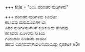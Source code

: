 +++
title = "೦೦೩ ಪರಿಣತರ ನುಡಿಗಳನು"

+++
ಪರಿಣತರ ನುಡಿಗಳನು ಕಿವಿಯೋ  
ಕರಿಸಿದವು ದುರುದುಂಬಿಗಳ ಬಾ  
ಹಿರರ ನುಡಿಗಳನಡಿಗಡಿಗೆ ಕುಡಿಕುಡಿದು ತೇಗಿದವು  
ಕರೆಸಿದರು ಖೂಳರನು ನೀತಿಯ   
ಗರುವರನು ನೂಕಿದರು ರಾಯನ   
ಪರಮ ಯಾಗವವನಳಿಯಲನುವಾಯಿತ್ತು ನೃಪಕಟಕ    ॥3॥